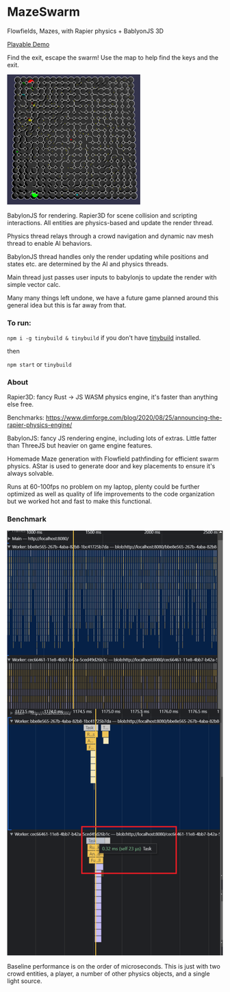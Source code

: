 # MazeSwarm
Flowfields, Mazes, with Rapier physics + BablyonJS 3D

[Playable Demo](https://mazeswarm.netlify.app) 

Find the exit, escape the swarm! Use the map to help find the keys and the exit. 

<img width="311" alt="Capture" src="./cap1.png">

BabylonJS for rendering. Rapier3D for scene collision and scripting interactions. All entities are physics-based and update the render thread.

Physics thread relays through a crowd navigation and dynamic nav mesh thread to enable AI behaviors.

BabylonJS thread handles only the render updating while positions and states etc. are determined by the AI and physics threads. 

Main thread just passes user inputs to babylonjs to update the render with simple vector calc.

Many many things left undone, we have a future game planned around this general idea but this is far away from that.

### To run:

`npm i -g tinybuild & tinybuild` if you don't have [tinybuild](https://github.com/joshbrew/tinybuild) installed.

then 

`npm start` or `tinybuild`

### About

Rapier3D: fancy Rust -> JS WASM physics engine, it's faster than anything else free.

Benchmarks: https://www.dimforge.com/blog/2020/08/25/announcing-the-rapier-physics-engine/

BabylonJS: fancy JS rendering engine, including lots of extras. Little fatter than ThreeJS but heavier on game engine features.

Homemade Maze generation with Flowfield pathfinding for efficient swarm physics. AStar is used to generate door and key placements to ensure it's always solvable.

Runs at 60-100fps no problem on my laptop, plenty could be further optimized as well as quality of life improvements to the code organization but we worked hot and fast to make this functional.


### Benchmark

![benchmark](./benchmark.png)

Baseline performance is on the order of microseconds. This is just with two crowd entities, a player, a number of other physics objects, and a single light source.
